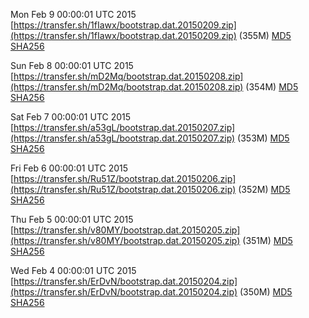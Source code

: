 Mon Feb  9 00:00:01 UTC 2015 [https://transfer.sh/1fIawx/bootstrap.dat.20150209.zip](https://transfer.sh/1fIawx/bootstrap.dat.20150209.zip) (355M) [MD5](https://transfer.sh/1g7NNl/md5.txt) [SHA256](https://transfer.sh/10hpY3/sha256.txt)

Sun Feb  8 00:00:01 UTC 2015 [https://transfer.sh/mD2Mq/bootstrap.dat.20150208.zip](https://transfer.sh/mD2Mq/bootstrap.dat.20150208.zip) (354M) [MD5](https://transfer.sh/1fMv3K/md5.txt) [SHA256](https://transfer.sh/OuHXI/sha256.txt)

Sat Feb  7 00:00:01 UTC 2015 [https://transfer.sh/a53gL/bootstrap.dat.20150207.zip](https://transfer.sh/a53gL/bootstrap.dat.20150207.zip) (353M) [MD5](https://transfer.sh/M8xy3/md5.txt) [SHA256](https://transfer.sh/1aO4DM/sha256.txt)

Fri Feb  6 00:00:01 UTC 2015 [https://transfer.sh/Ru51Z/bootstrap.dat.20150206.zip](https://transfer.sh/Ru51Z/bootstrap.dat.20150206.zip) (352M) [MD5](https://transfer.sh/12ygp8/md5.txt) [SHA256](https://transfer.sh/qqwhA/sha256.txt)

Thu Feb  5 00:00:01 UTC 2015 [https://transfer.sh/v80MY/bootstrap.dat.20150205.zip](https://transfer.sh/v80MY/bootstrap.dat.20150205.zip) (351M) [MD5](https://transfer.sh/LVVeq/md5.txt) [SHA256](https://transfer.sh/11d8GP/sha256.txt)

Wed Feb  4 00:00:01 UTC 2015 [https://transfer.sh/ErDvN/bootstrap.dat.20150204.zip](https://transfer.sh/ErDvN/bootstrap.dat.20150204.zip) (350M) [MD5](https://transfer.sh/j1AMY/md5.txt) [SHA256](https://transfer.sh/wpE2n/sha256.txt)
